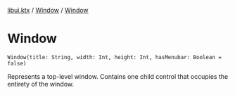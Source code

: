 [libui.ktx](../README.md) / [Window](README.md) / [Window](-window.md)

# Window

`Window(title: String, width: Int, height: Int, hasMenubar: Boolean = false)`

Represents a top-level window.
Contains one child control that occupies the entirety of the window.

